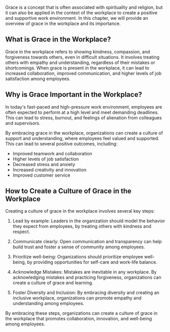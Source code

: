 
Grace is a concept that is often associated with spirituality and religion, but it can also be applied in the context of the workplace to create a positive and supportive work environment. In this chapter, we will provide an overview of grace in the workplace and its importance.

What is Grace in the Workplace?
-------------------------------

Grace in the workplace refers to showing kindness, compassion, and forgiveness towards others, even in difficult situations. It involves treating others with empathy and understanding, regardless of their mistakes or shortcomings. When grace is present in the workplace, it can lead to increased collaboration, improved communication, and higher levels of job satisfaction among employees.

Why is Grace Important in the Workplace?
----------------------------------------

In today's fast-paced and high-pressure work environment, employees are often expected to perform at a high level and meet demanding deadlines. This can lead to stress, burnout, and feelings of alienation from colleagues and supervisors.

By embracing grace in the workplace, organizations can create a culture of support and understanding, where employees feel valued and supported. This can lead to several positive outcomes, including:

* Improved teamwork and collaboration
* Higher levels of job satisfaction
* Decreased stress and anxiety
* Increased creativity and innovation
* Improved customer service

How to Create a Culture of Grace in the Workplace
-------------------------------------------------

Creating a culture of grace in the workplace involves several key steps:

1. Lead by example: Leaders in the organization should model the behavior they expect from employees, by treating others with kindness and respect.

2. Communicate clearly: Open communication and transparency can help build trust and foster a sense of community among employees.

3. Prioritize well-being: Organizations should prioritize employee well-being, by providing opportunities for self-care and work-life balance.

4. Acknowledge Mistakes: Mistakes are inevitable in any workplace. By acknowledging mistakes and practicing forgiveness, organizations can create a culture of grace and learning.

5. Foster Diversity and Inclusion: By embracing diversity and creating an inclusive workplace, organizations can promote empathy and understanding among employees.

By embracing these steps, organizations can create a culture of grace in the workplace that promotes collaboration, innovation, and well-being among employees.

